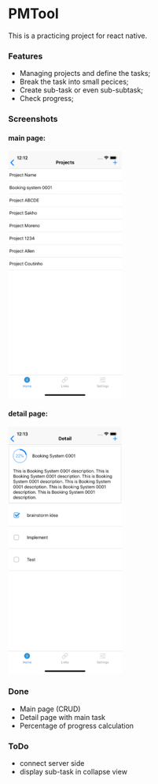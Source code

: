 # PMTool


This is a practicing project for react native.

### Features

- Managing projects and define the tasks;
- Break the task into small pecices;
- Create sub-task or even sub-subtask;
- Check progress;

### Screenshots

#### main page:
<a href="https://github.com/dannychan1995/PMTool/blob/develop/screenshot/screenshot-pj.png" title="mainpage" class="rich-diff-level-one"><img src="https://github.com/dannychan1995/PMTool/raw/develop/screenshot/screenshot-pj.png" alt="mainpage" title="mainpage" height="500"></a>

#### detail page:
<a href="https://github.com/dannychan1995/PMTool/blob/develop/screenshot/ScreenShot-detail.png" title="detail" class="rich-diff-level-one"><img src="https://github.com/dannychan1995/PMTool/raw/develop/screenshot/ScreenShot-detail.png" alt="detail" title="detail" height="500"></a>

### Done
- Main page (CRUD)
- Detail page with main task
- Percentage of progress calculation

### ToDo
- connect server side
- display sub-task in collapse view
